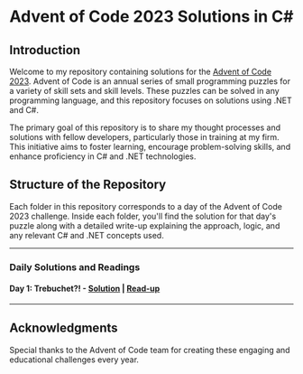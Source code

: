 # Advent of Code 2023 Solutions in C#

## Introduction
Welcome to my repository containing solutions for the [Advent of Code 2023](https://adventofcode.com/2023). Advent of Code is an annual series of small programming puzzles for a variety of skill sets and skill levels. These puzzles can be solved in any programming language, and this repository focuses on solutions using .NET and C#.

The primary goal of this repository is to share my thought processes and solutions with fellow developers, particularly those in training at my firm. This initiative aims to foster learning, encourage problem-solving skills, and enhance proficiency in C# and .NET technologies.

## Structure of the Repository
Each folder in this repository corresponds to a day of the Advent of Code 2023 challenge. Inside each folder, you'll find the solution for that day's puzzle along with a detailed write-up explaining the approach, logic, and any relevant C# and .NET concepts used.

----

### Daily Solutions and Readings

#### Day 1: Trebuchet?! - [Solution](./AdventOfCodeDayOne/Program.cs) | [Read-up](./AdventOfCodeDayOne/README.md)

-----

## Acknowledgments
Special thanks to the Advent of Code team for creating these engaging and educational challenges every year.
